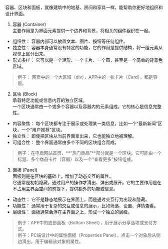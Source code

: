 容器、区块和面板，就像建筑中的地基、房间和家具一样，能帮助你更好地组织和设计界面。  

1. 容器 (Container)  
主要作用是为界面元素提供一个边界和背景，将相关的组件组织在一起。
- 组织性： 容器内部可以放置文本、图片、按钮等任何组件。
- 独立性： 容器本身通常没有特定的功能，它的作用是提供结构，将一组元素从视觉上区分出来。
- 形式多样： 它可以是一个矩形、一个卡片、一个圆，甚至是一个简单的背景色区域。
> 例子： 网页中的一个大区域（div），APP中的一张卡片（Card），都是容器。  

2. 区块 (Block)  
承载特定功能或信息内容的独立区域。  
一个区块通常由一个或多个容器以及容器内的元素组成。它的核心是信息完整性。  
- 内容聚焦： 每个区块都专注于展示或处理某一类信息，比如一个“最新新闻”区块，一个“用户推荐”区块。
- 独立性： 即使把区块从当前界面拿出来，它也能独立地被理解。
- 可组合性： 整个界面通常由多个不同的区块组合而成。
> 例子：在电商网站首页，**“热门商品”**部分就是一个区块。它可能由一个标题、多个商品卡片（容器）以及一个“查看更多”按钮组成。  

3. 面板 (Panel)  
面板则是在区块的基础上，增加了动态交互的属性。  
它通常是初始隐藏，通过用户的操作才滑出、弹出或展开。它的主要作用是在不占用主界面空间的前提下，提供额外的功能或信息。
- 动态性： 它不是静态地展示在界面上，而是通过交互行为出现和隐藏。
- 功能性： 通常用于复杂的交互或信息的展示，比如筛选、设置、详情查看。
- 层级性： 面板通常会浮在主界面之上，形成一个独立的层级。
> 例子：APP中的底部面板（Bottom Sheet），用于展示分享选项或支付方式。  
> 例子：PC端设计中的属性面板（Properties Panel），点击一个对象后从侧边滑出，用于编辑该对象的属性。

